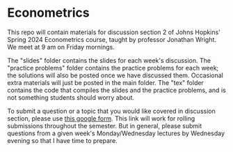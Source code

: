 # Econometrics
This repo will contain materials for discussion section 2 of Johns Hopkins' Spring 2024 Econometrics course, taught by professor Jonathan Wright. We meet at 9 am on Friday mornings.

The "slides" folder contains the slides for each week's discussion. The "practice problems" folder contains the practice problems for each week; the solutions will also be posted once we have discussed them. Occasional extra materials will just be posted in the main folder. The "tex" folder contains the code that compiles the slides and the practice problems, and is not something students should worry about.

To submit a question or a topic that you would like covered in discussion section, please use [this google form](https://docs.google.com/forms/d/e/1FAIpQLSdu6W_WoB2Rox0Jlhp707b9ii6K9llalHpMk_dHuvXasJfMzA/viewform?usp=sf_link). This link will work for rolling submissions throughout the semester. But in general, please submit questions from a given week's Monday/Wednesday lectures by Wednesday evening so that I have time to prepare.
